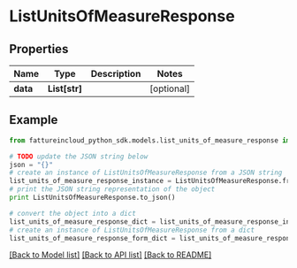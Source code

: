 # ListUnitsOfMeasureResponse



## Properties

Name | Type | Description | Notes
------------ | ------------- | ------------- | -------------
**data** | **List[str]** |  | [optional] 

## Example

```python
from fattureincloud_python_sdk.models.list_units_of_measure_response import ListUnitsOfMeasureResponse

# TODO update the JSON string below
json = "{}"
# create an instance of ListUnitsOfMeasureResponse from a JSON string
list_units_of_measure_response_instance = ListUnitsOfMeasureResponse.from_json(json)
# print the JSON string representation of the object
print ListUnitsOfMeasureResponse.to_json()

# convert the object into a dict
list_units_of_measure_response_dict = list_units_of_measure_response_instance.to_dict()
# create an instance of ListUnitsOfMeasureResponse from a dict
list_units_of_measure_response_form_dict = list_units_of_measure_response.from_dict(list_units_of_measure_response_dict)
```
[[Back to Model list]](../README.md#documentation-for-models) [[Back to API list]](../README.md#documentation-for-api-endpoints) [[Back to README]](../README.md)


